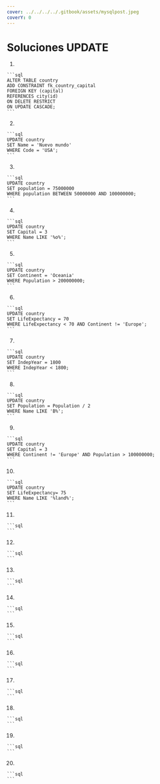 ```yaml
---
cover: ../../../../.gitbook/assets/mysqlpost.jpeg
coverY: 0
---
```


# Soluciones UPDATE

1.

    ```sql
    ALTER TABLE country 
    ADD CONSTRAINT fk_country_capital 
    FOREIGN KEY (capital) 
    REFERENCES city(id) 
    ON DELETE RESTRICT 
    ON UPDATE CASCADE;
    ```
2.

    ```sql
    UPDATE country 
    SET Name = 'Nuevo mundo'
    WHERE Code = 'USA';
    ```
3.

    ```sql
    UPDATE country
    SET population = 75000000
    WHERE population BETWEEN 50000000 AND 100000000; 
    ```
4.

    ```sql
    UPDATE country 
    SET Capital = 3
    WHERE Name LIKE '%o%';
    ```
5.

    ```sql
    UPDATE country
    SET Continent = 'Oceania' 
    WHERE Population > 200000000; 
    ```
6.

    ```sql
    UPDATE country 
    SET LifeExpectancy = 70 
    WHERE LifeExpectancy < 70 AND Continent != 'Europe'; 
    ```
7.

    ```sql
    UPDATE country
    SET IndepYear = 1800
    WHERE IndepYear < 1800;
    ```
8.

    ```sql
    UPDATE country
    SET Population = Population / 2
    WHERE Name LIKE 'B%';
    ```
9.

    ```sql
    UPDATE country
    SET Capital = 3
    WHERE Continent != 'Europe' AND Population > 100000000; 
    ```
10.

    ```sql
    UPDATE country 
    SET LifeExpectancy= 75
    WHERE Name LIKE '%land%'; 
    ```
11.

    ```sql
    ```
12.

    ```sql
    ```
13.

    ```sql
    ```
14.

    ```sql
    ```
15.

    ```sql
    ```
16.

    ```sql
    ```
17.

    ```sql
    ```
18.

    ```sql
    ```
19.

    ```sql
    ```
20.

    ```sql
    ```


